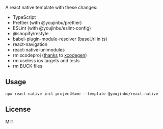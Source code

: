 A react native template with these changes:

- TypeScript
- Prettier (with @youjinbu/prettier)
- ESLint (with @youjinbu/eslint-config)
- @shopify/restyle
- babel-plugin-module-resolver (baseUrl in ts)
- react-navigation
- react-native-unimodules
- rm xcodeproj ([thanks](https://github.com/pvinis/react-native-xcodegen) to [xcodegen](https://github.com/yonaskolb/XcodeGen))
- rm useless ios targets and tests
- rm BUCK files

## Usage

```
npx react-native init projectName --template @youjinbu/react-native
```

## License

MIT
